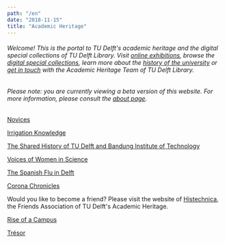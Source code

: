 ```yaml
---
path: "/en"
date: "2018-11-15"
title: "Academic Heritage"
---
```


###### Welcome! This is the portal to TU Delft's academic heritage and the digital special collections of TU Delft Library. Visit [online exhibitions](/en/exhibitions/), browse the [digital special collections](/en/collections/), learn more about the [history of the university](/en/publications/) or [get in touch](/en/about/) with the Academic Heritage Team of TU Delft Library.

###### *Please note: you are currently viewing a beta version of this website. For more information, please consult the [about page](/en/about/).*

<div class="blocks">
<div class="block tint purple cutcorners w-4 h-4 image">

[Novices](/en/exhibitions/novieten)
</div>
<div class="block tint copper cutcorners w-4 h-4 image">

[Irrigation Knowledge](/en/objects/88e3a938-bd6c-4765-8645-1edb610392b7)
</div>
<div class="block cutcorners w-4 h-4 article">

[The Shared History of TU Delft and Bandung Institute of Technology](/en/publications/tu-itb)
</div>
<div class="block tint purple cutcorners w-4 h-4 image">

[Voices of Women in Science](/en/exhibitions/voices-of-wis)
</div>
<div class="block cutcorners w-4 h-4 article">

[The Spanish Flu in Delft](/en/publications/delta-spanish-flu)
</div>
<div class="block tint purple cutcorners w-4 h-4 image">

[Corona Chronicles](/en/exhibitions/corona-chronicles)
</div>
<div class="block cutcorners w-4 h-4 title">

Would you like to become a friend? Please visit the website of <a href="http://histechnica.nl">Histechnica</a>, the Friends Association of TU Delft's Academic Heritage.
</div>
<div class="block tint purple cutcorners w-4 h-4 image">

[Rise of a Campus](/en/exhibitions/rise-of-a-campus)
</div>
<div class="block tint copper cutcorners w-4 h-4 image">

[Trésor](/en/collections/lib-tresor)
</div>
</div>

